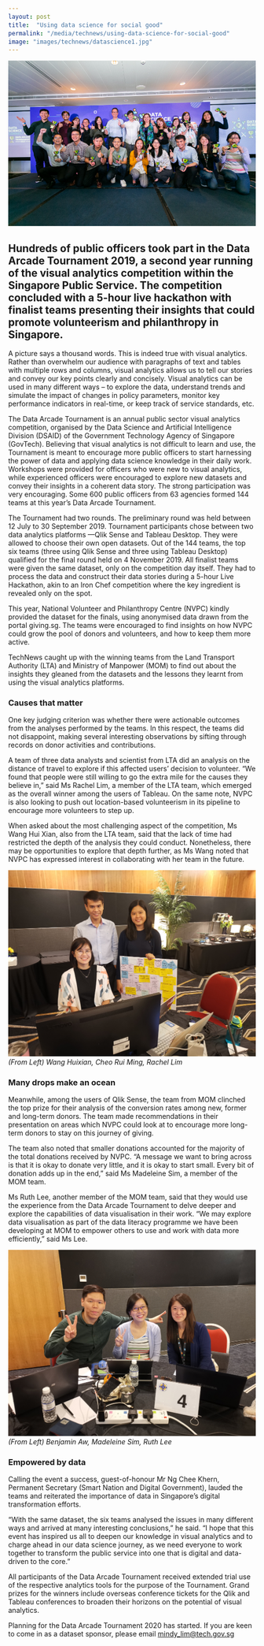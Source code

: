 ```yaml
---
layout: post
title:  "Using data science for social good"
permalink: "/media/technews/using-data-science-for-social-good"
image: "images/technews/datascience1.jpg"
---
```


![datascience connect](/images/technews/datascience1.jpg)

Hundreds of public officers took part in the Data Arcade Tournament 2019, a second year running of the visual analytics competition within the Singapore Public Service. The competition concluded with a 5-hour live hackathon with finalist teams presenting their insights that could promote volunteerism and philanthropy in Singapore.
---

A picture says a thousand words. This is indeed true with visual analytics. Rather than overwhelm our audience with paragraphs of text and tables with multiple rows and columns, visual analytics allows us to tell our stories and convey our key points clearly and concisely. Visual analytics can be used in many different ways – to explore the data, understand trends and simulate the impact of changes in policy parameters, monitor key performance indicators in real-time, or keep track of service standards, etc.

The Data Arcade Tournament is an annual public sector visual analytics competition, organised by the Data Science and Artificial Intelligence Division (DSAID) of the Government Technology Agency of Singapore (GovTech). Believing that visual analytics is not difficult to learn and use, the Tournament is meant to encourage more public officers to start harnessing the power of data and applying data science knowledge in their daily work. Workshops were provided for officers who were new to visual analytics, while experienced officers were encouraged to explore new datasets and convey their insights in a coherent data story. The strong participation was very encouraging. Some 600 public officers from 63 agencies formed 144 teams at this year’s Data Arcade Tournament.

The Tournament had two rounds. The preliminary round was held between 12 July to 30 September 2019. Tournament participants chose between two data analytics platforms —Qlik Sense and Tableau Desktop. They were allowed to choose their own open datasets. Out of the 144 teams, the top six teams (three using Qlik Sense and three using Tableau Desktop) qualified for the final round held on 4 November 2019. All finalist teams were given the same dataset, only on the competition day itself. They had to process the data and construct their data stories during a 5-hour Live Hackathon, akin to an Iron Chef competition where the key ingredient is revealed only on the spot. 

This year, National Volunteer and Philanthropy Centre (NVPC) kindly provided the dataset for the finals, using anonymised data drawn from the portal giving.sg. The teams were encouraged to find insights on how NVPC could grow the pool of donors and volunteers, and how to keep them more active.

TechNews caught up with the winning teams from the Land Transport Authority (LTA) and Ministry of Manpower (MOM) to find out about the insights they gleaned from the datasets and the lessons they learnt from using the visual analytics platforms. 

### **Causes that matter**

One key judging criterion was whether there were actionable outcomes from the analyses performed by the teams. In this respect, the teams did not disappoint, making several interesting observations by sifting through records on donor activities and contributions.

A team of three data analysts and scientist from LTA did an analysis on the distance of travel to explore if this affected users’ decision to volunteer. “We found that people were still willing to go the extra mile for the causes they believe in,” said Ms Rachel Lim, a member of the LTA team, which emerged as the overall winner among the users of Tableau. On the same note, NVPC is also looking to push out location-based volunteerism in its pipeline to encourage more volunteers to step up. 

When asked about the most challenging aspect of the competition, Ms Wang Hui Xian, also from the LTA team, said that the lack of time had restricted the depth of the analysis they could conduct. Nonetheless, there may be opportunities to explore that depth further, as Ms Wang noted that NVPC has expressed interest in collaborating with her team in the future. 

![datascience connect](/images/technews/datasciencetb.jpg)
*(From Left) Wang Huixian, Cheo Rui Ming, Rachel Lim*

### **Many drops make an ocean**

Meanwhile, among the users of Qlik Sense, the team from MOM clinched the top prize for their analysis of the conversion rates among new, former and long-term donors. The team made recommendations in their presentation on areas which NVPC could look at to encourage more long-term donors to stay on this journey of giving.

The team also noted that smaller donations accounted for the majority of the total donations received by NVPC. “A message we want to bring across is that it is okay to donate very little, and it is okay to start small. Every bit of donation adds up in the end,” said Ms Madeleine Sim, a member of the MOM team. 

Ms Ruth Lee, another member of the MOM team, said that they would use the experience from the Data Arcade Tournament to delve deeper and explore the capabilities of data visualisation in their work. “We may explore data visualisation as part of the data literacy programme we have been developing at MOM to empower others to use and work with data more efficiently,” said Ms Lee.

![datascience connect](/images/technews/datascienceqlik.jpg)
*(From Left) Benjamin Aw, Madeleine Sim, Ruth Lee*

### **Empowered by data**

Calling the event a success, guest-of-honour Mr Ng Chee Khern, Permanent Secretary (Smart Nation and Digital Government), lauded the teams and reiterated the importance of data in Singapore’s digital transformation efforts.

“With the same dataset, the six teams analysed the issues in many different ways and arrived at many interesting conclusions,” he said. “I hope that this event has inspired us all to deepen our knowledge in visual analytics and to charge ahead in our data science journey, as we need everyone to work together to transform the public service into one that is digital and data-driven to the core.”

All participants of the Data Arcade Tournament received extended trial use of the respective analytics tools for the purpose of the Tournament. Grand prizes for the winners include overseas conference tickets for the Qlik and Tableau conferences to broaden their horizons on the potential of visual analytics.

Planning for the Data Arcade Tournament 2020 has started. If you are keen to come in as a dataset sponsor, please email mindy_lim@tech.gov.sg

